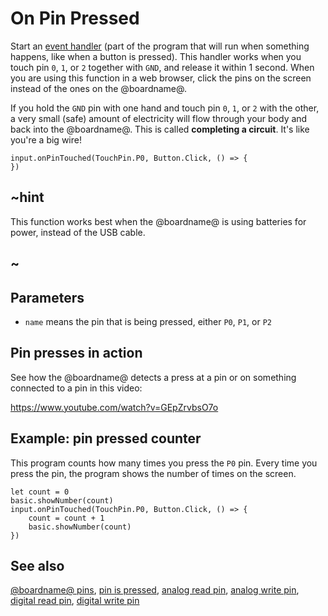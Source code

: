 # On Pin Pressed

Start an [event handler](/reference/event-handler) (part of the
program that will run when something happens, like when a button is
pressed).  This handler works when you touch pin `0`, `1`, or `2`
together with `GND`, and release it within 1 second.
When you are using this function in a web
browser, click the pins on the screen instead of the ones on the
@boardname@.

If you hold the `GND` pin with one hand and touch pin `0`, `1`, or `2`
with the other, a very small (safe) amount of electricity will flow
through your body and back into the @boardname@. This is called
**completing a circuit**. It's like you're a big wire!

```sig
input.onPinTouched(TouchPin.P0, Button.Click, () => {
})
```

## ~hint

This function works best when the @boardname@ is using batteries for power,
instead of the USB cable.

## ~

## Parameters

* ``name`` means the pin that is being pressed, either `P0`, `P1`, or `P2`

## Pin presses in action

See how the @boardname@ detects a press at a pin or on something connected to a pin in this video:

https://www.youtube.com/watch?v=GEpZrvbsO7o

## Example: pin pressed counter

This program counts how many times you press the `P0` pin. 
Every time you press the pin, the program shows the number of times on the screen.

```blocks
let count = 0
basic.showNumber(count)
input.onPinTouched(TouchPin.P0, Button.Click, () => {
    count = count + 1
    basic.showNumber(count)
})
```

## See also

[@boardname@ pins](/device/pins), [pin is pressed](/reference/input/pin-is-pressed), [analog read pin](/reference/pins/analog-read-pin), [analog write pin](/reference/pins/analog-write-pin), [digital read pin](/reference/pins/digital-read-pin), [digital write pin](/reference/pins/digital-write-pin)

